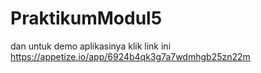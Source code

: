 # PraktikumModul5
dan untuk demo aplikasinya klik link ini
https://appetize.io/app/6924b4qk3g7a7wdmhgb25zn22m
